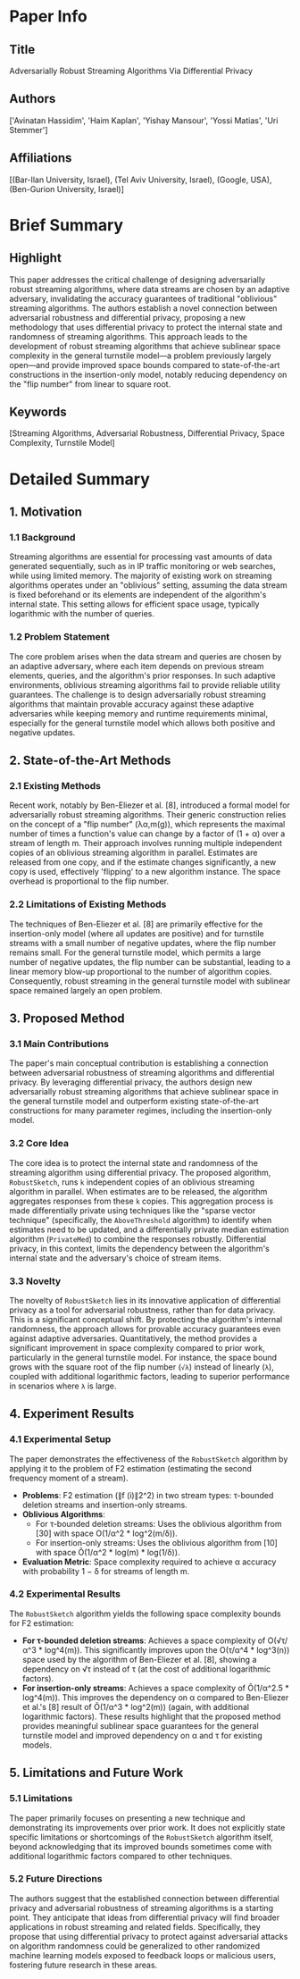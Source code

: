 # Paper Info

## Title
Adversarially Robust Streaming Algorithms Via Differential Privacy

## Authors
['Avinatan Hassidim', 'Haim Kaplan', 'Yishay Mansour', 'Yossi Matias', 'Uri Stemmer']

## Affiliations
[(Bar-Ilan University, Israel), (Tel Aviv University, Israel), (Google, USA), (Ben-Gurion University, Israel)]

# Brief Summary

## Highlight
This paper addresses the critical challenge of designing adversarially robust streaming algorithms, where data streams are chosen by an adaptive adversary, invalidating the accuracy guarantees of traditional "oblivious" streaming algorithms. The authors establish a novel connection between adversarial robustness and differential privacy, proposing a new methodology that uses differential privacy to protect the internal state and randomness of streaming algorithms. This approach leads to the development of robust streaming algorithms that achieve sublinear space complexity in the general turnstile model—a problem previously largely open—and provide improved space bounds compared to state-of-the-art constructions in the insertion-only model, notably reducing dependency on the "flip number" from linear to square root.

## Keywords
[Streaming Algorithms, Adversarial Robustness, Differential Privacy, Space Complexity, Turnstile Model]

# Detailed Summary

## 1. Motivation

### 1.1 Background
Streaming algorithms are essential for processing vast amounts of data generated sequentially, such as in IP traffic monitoring or web searches, while using limited memory. The majority of existing work on streaming algorithms operates under an "oblivious" setting, assuming the data stream is fixed beforehand or its elements are independent of the algorithm's internal state. This setting allows for efficient space usage, typically logarithmic with the number of queries.

### 1.2 Problem Statement
The core problem arises when the data stream and queries are chosen by an adaptive adversary, where each item depends on previous stream elements, queries, and the algorithm's prior responses. In such adaptive environments, oblivious streaming algorithms fail to provide reliable utility guarantees. The challenge is to design adversarially robust streaming algorithms that maintain provable accuracy against these adaptive adversaries while keeping memory and runtime requirements minimal, especially for the general turnstile model which allows both positive and negative updates.

## 2. State-of-the-Art Methods

### 2.1 Existing Methods
Recent work, notably by Ben-Eliezer et al. [8], introduced a formal model for adversarially robust streaming algorithms. Their generic construction relies on the concept of a "flip number" (λα,m(g)), which represents the maximal number of times a function's value can change by a factor of (1 + α) over a stream of length m. Their approach involves running multiple independent copies of an oblivious streaming algorithm in parallel. Estimates are released from one copy, and if the estimate changes significantly, a new copy is used, effectively 'flipping' to a new algorithm instance. The space overhead is proportional to the flip number.

### 2.2 Limitations of Existing Methods
The techniques of Ben-Eliezer et al. [8] are primarily effective for the insertion-only model (where all updates are positive) and for turnstile streams with a small number of negative updates, where the flip number remains small. For the general turnstile model, which permits a large number of negative updates, the flip number can be substantial, leading to a linear memory blow-up proportional to the number of algorithm copies. Consequently, robust streaming in the general turnstile model with sublinear space remained largely an open problem.

## 3. Proposed Method

### 3.1 Main Contributions
The paper's main conceptual contribution is establishing a connection between adversarial robustness of streaming algorithms and differential privacy. By leveraging differential privacy, the authors design new adversarially robust streaming algorithms that achieve sublinear space in the general turnstile model and outperform existing state-of-the-art constructions for many parameter regimes, including the insertion-only model.

### 3.2 Core Idea
The core idea is to protect the internal state and randomness of the streaming algorithm using differential privacy. The proposed algorithm, `RobustSketch`, runs `k` independent copies of an oblivious streaming algorithm in parallel. When estimates are to be released, the algorithm aggregates responses from these `k` copies. This aggregation process is made differentially private using techniques like the "sparse vector technique" (specifically, the `AboveThreshold` algorithm) to identify when estimates need to be updated, and a differentially private median estimation algorithm (`PrivateMed`) to combine the responses robustly. Differential privacy, in this context, limits the dependency between the algorithm's internal state and the adversary's choice of stream items.

### 3.3 Novelty
The novelty of `RobustSketch` lies in its innovative application of differential privacy as a tool for adversarial robustness, rather than for data privacy. This is a significant conceptual shift. By protecting the algorithm's internal randomness, the approach allows for provable accuracy guarantees even against adaptive adversaries. Quantitatively, the method provides a significant improvement in space complexity compared to prior work, particularly in the general turnstile model. For instance, the space bound grows with the square root of the flip number (`√λ`) instead of linearly (`λ`), coupled with additional logarithmic factors, leading to superior performance in scenarios where `λ` is large.

## 4. Experiment Results

### 4.1 Experimental Setup
The paper demonstrates the effectiveness of the `RobustSketch` algorithm by applying it to the problem of F2 estimation (estimating the second frequency moment of a stream).
*   **Problems**: F2 estimation (∥f (i)∥2^2) in two stream types: τ-bounded deletion streams and insertion-only streams.
*   **Oblivious Algorithms**:
    *   For τ-bounded deletion streams: Uses the oblivious algorithm from [30] with space O(1/α^2 * log^2(m/δ)).
    *   For insertion-only streams: Uses the oblivious algorithm from [10] with space Õ(1/α^2 * log(m) * log(1/δ)).
*   **Evaluation Metric**: Space complexity required to achieve α accuracy with probability 1 − δ for streams of length m.

### 4.2 Experimental Results
The `RobustSketch` algorithm yields the following space complexity bounds for F2 estimation:
*   **For τ-bounded deletion streams**: Achieves a space complexity of O(√τ/α^3 * log^4(m)). This significantly improves upon the O(τ/α^4 * log^3(n)) space used by the algorithm of Ben-Eliezer et al. [8], showing a dependency on √τ instead of τ (at the cost of additional logarithmic factors).
*   **For insertion-only streams**: Achieves a space complexity of Õ(1/α^2.5 * log^4(m)). This improves the dependency on α compared to Ben-Eliezer et al.'s [8] result of Õ(1/α^3 * log^2(m)) (again, with additional logarithmic factors).
These results highlight that the proposed method provides meaningful sublinear space guarantees for the general turnstile model and improved dependency on α and τ for existing models.

## 5. Limitations and Future Work

### 5.1 Limitations
The paper primarily focuses on presenting a new technique and demonstrating its improvements over prior work. It does not explicitly state specific limitations or shortcomings of the `RobustSketch` algorithm itself, beyond acknowledging that its improved bounds sometimes come with additional logarithmic factors compared to other techniques.

### 5.2 Future Directions
The authors suggest that the established connection between differential privacy and adversarial robustness of streaming algorithms is a starting point. They anticipate that ideas from differential privacy will find broader applications in robust streaming and related fields. Specifically, they propose that using differential privacy to protect against adversarial attacks on algorithm randomness could be generalized to other randomized machine learning models exposed to feedback loops or malicious users, fostering future research in these areas.